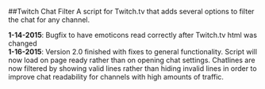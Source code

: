 ##Twitch Chat Filter
A script for Twitch.tv that adds several options to filter the chat for any channel.

**1-14-2015**: Bugfix to have emoticons read correctly after Twitch.tv html was changed <br />
**1-16-2015**: Version 2.0 finished with fixes to general functionality. Script will now load on page ready rather than on opening chat settings. Chatlines are now filtered by showing valid lines rather than hiding invalid lines in order to improve chat readability for channels with high amounts of traffic. </br>
